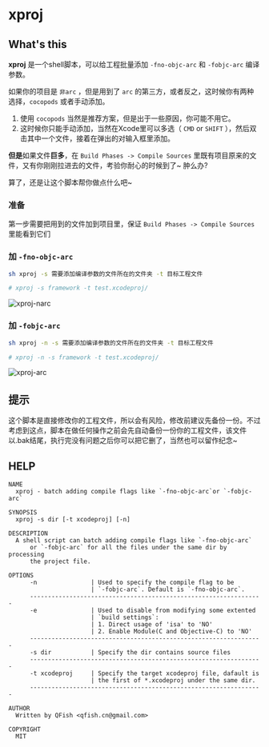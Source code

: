 xproj
=====

## What's this

__xproj__ 是一个shell脚本，可以给工程批量添加 `-fno-objc-arc` 和 `-fobjc-arc` 编译参数。

如果你的项目是 `非arc` ，但是用到了 `arc` 的第三方，或者反之，这时候你有两种选择，`cocopods` 或者手动添加。

1. 使用 `cocopods` 当然是推荐方案，但是出于一些原因，你可能不用它。
2. 这时候你只能手动添加，当然在Xcode里可以多选（ `CMD` or `SHIFT` ），然后双击其中一个文件，接着在弹出的对输入框里添加。

**但是**如果文件**巨多**，在 `Build Phases -> Compile Sources` 里既有项目原来的文件，又有你刚刚拉进去的文件，考验你耐心的时候到了~ 肿么办?

算了，还是让这个脚本帮你做点什么吧~

### 准备

第一步需要把用到的文件加到项目里，保证 `Build Phases -> Compile Sources` 里能看到它们

### 加 `-fno-objc-arc`

```sh
sh xproj -s 需要添加编译参数的文件所在的文件夹 -t 目标工程文件

# xproj -s framework -t test.xcodeproj/

```
![xproj-narc](https://f.cloud.github.com/assets/679824/2280662/742d4a00-9f8f-11e3-947e-dc97ad8d976f.gif)

### 加 `-fobjc-arc`
  
```sh
sh xproj -n -s 需要添加编译参数的文件所在的文件夹 -t 目标工程文件

# xproj -n -s framework -t test.xcodeproj/

```

![xproj-arc](https://f.cloud.github.com/assets/679824/2280651/441355bc-9f8f-11e3-8474-2387867cbe1f.gif)

## 提示

这个脚本是直接修改你的工程文件，所以会有风险，修改前建议先备份一份。不过考虑到这点，脚本在做任何操作之前会先自动备份一份你的工程文件，该文件以.bak结尾，执行完没有问题之后你可以把它删了，当然也可以留作纪念~

## HELP
```
NAME
  xproj - batch adding compile flags like `-fno-objc-arc`or `-fobjc-arc`

SYNOPSIS
  xproj -s dir [-t xcodeproj] [-n]

DESCRIPTION
  A shell script can batch adding compile flags like `-fno-objc-arc` 
      or `-fobjc-arc` for all the files under the same dir by processing 
      the project file.

OPTIONS
      -n               | Used to specify the compile flag to be 
                       | `-fobjc-arc`. Default is `-fno-objc-arc`.
      -----------------------------------------------------------------
      -e               | Used to disable from modifying some extented
                       | `build settings`: 
                       | 1. Direct usage of 'isa' to 'NO'
                       | 2. Enable Module(C and Objective-C) to 'NO'
      -----------------------------------------------------------------
      -s dir           | Specify the dir contains source files
      -----------------------------------------------------------------
      -t xcodeproj     | Specify the target xcodeproj file, dafault is 
                       | the first of *.xcodeproj under the same dir.
      -----------------------------------------------------------------

AUTHOR
  Written by QFish <qfish.cn@gmail.com>

COPYRIGHT
  MIT
```
